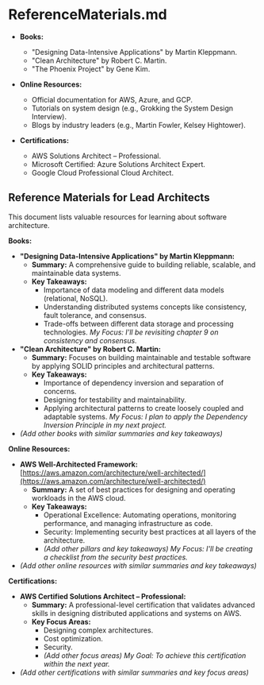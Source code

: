 # ReferenceMaterials.md

- **Books:**

  - "Designing Data-Intensive Applications" by Martin Kleppmann.
  - "Clean Architecture" by Robert C. Martin.
  - "The Phoenix Project" by Gene Kim.

- **Online Resources:**

  - Official documentation for AWS, Azure, and GCP.
  - Tutorials on system design (e.g., Grokking the System Design Interview).
  - Blogs by industry leaders (e.g., Martin Fowler, Kelsey Hightower).

- **Certifications:**
  - AWS Solutions Architect – Professional.
  - Microsoft Certified: Azure Solutions Architect Expert.
  - Google Cloud Professional Cloud Architect.

## Reference Materials for Lead Architects

This document lists valuable resources for learning about software architecture.

**Books:**

- **"Designing Data-Intensive Applications" by Martin Kleppmann:**
  - **Summary:** A comprehensive guide to building reliable, scalable, and maintainable data systems.
  - **Key Takeaways:**
    - Importance of data modeling and different data models (relational, NoSQL).
    - Understanding distributed systems concepts like consistency, fault tolerance, and consensus.
    - Trade-offs between different data storage and processing technologies. _My Focus: I'll be revisiting chapter 9 on consistency and consensus._
- **"Clean Architecture" by Robert C. Martin:**
  - **Summary:** Focuses on building maintainable and testable software by applying SOLID principles and architectural patterns.
  - **Key Takeaways:**
    - Importance of dependency inversion and separation of concerns.
    - Designing for testability and maintainability.
    - Applying architectural patterns to create loosely coupled and adaptable systems. _My Focus: I plan to apply the Dependency Inversion Principle in my next project._
- _(Add other books with similar summaries and key takeaways)_

**Online Resources:**

- **AWS Well-Architected Framework:** [https://aws.amazon.com/architecture/well-architected/](https://aws.amazon.com/architecture/well-architected/)
  - **Summary:** A set of best practices for designing and operating workloads in the AWS cloud.
  - **Key Takeaways:**
    - Operational Excellence: Automating operations, monitoring performance, and managing infrastructure as code.
    - Security: Implementing security best practices at all layers of the architecture.
    - _(Add other pillars and key takeaways)_ _My Focus: I'll be creating a checklist from the security best practices._
- _(Add other online resources with similar summaries and key takeaways)_

**Certifications:**

- **AWS Certified Solutions Architect – Professional:**
  - **Summary:** A professional-level certification that validates advanced skills in designing distributed applications and systems on AWS.
  - **Key Focus Areas:**
    - Designing complex architectures.
    - Cost optimization.
    - Security.
    - _(Add other focus areas)_ _My Goal: To achieve this certification within the next year._
- _(Add other certifications with similar summaries and key focus areas)_
